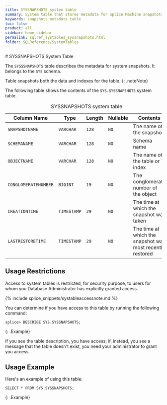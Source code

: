 ```yaml
---
title: SYSSNAPSHOTS system table
summary: System table that stores metadata for Splice Machine snapshots.
keywords: snapshots metadata table
toc: false
product: all
sidebar: home_sidebar
permalink: sqlref_systables_syssnapshots.html
folder: SQLReference/SystemTables
---
```

<section>
<div class="TopicContent" data-swiftype-index="true" markdown="1">
# SYSSNAPSHOTS System Table

The `SYSSSNAPSHOTS` table describes the metadata for system snapshots. It belongs to the `SYS` schema.

Table snapshots both the data and indexes for the table.
{: .noteNote}

The following table shows the contents of the `SYS.SYSSNAPSHOTS` system
table.

<table>
    <caption>SYSSNAPSHOTS system table</caption>
    <col />
    <col />
    <col />
    <col />
    <col />
    <thead>
        <tr>
            <th>Column Name</th>
            <th>Type</th>
            <th>Length</th>
            <th>Nullable</th>
            <th>Contents</th>
        </tr>
    </thead>
    <tbody>
        <tr>
            <td><code>SNAPSHOTNAME</code></td>
            <td><code>VARCHAR</code></td>
            <td><code>128</code></td>
            <td><code>NO</code></td>
            <td>The name of the snapshot</td>
        </tr>
        <tr>
            <td><code>SCHEMANAME</code></td>
            <td><code>VARCHAR</code></td>
            <td><code>128</code></td>
            <td><code>NO</code></td>
            <td>Schema name</td>
        </tr>
        <tr>
            <td><code>OBJECTNAME</code></td>
            <td><code>VARCHAR</code></td>
            <td><code>128</code></td>
            <td><code>NO</code></td>
            <td>The name of the table or index</td>
        </tr>
        <tr>
            <td><code>CONGLOMERATENUMBER</code></td>
            <td><code>BIGINT</code></td>
            <td><code>19</code></td>
            <td><code>NO</code></td>
            <td>The conglomerate number of the object</td>
        </tr>
        <tr>
            <td><code>CREATIONTIME</code></td>
            <td><code>TIMESTAMP</code></td>
            <td><code>29</code></td>
            <td><code>NO</code></td>
            <td>The time at which the snapshot was taken</td>
        </tr>
        <tr>
            <td><code>LASTRESTORETIME</code></td>
            <td><code>TIMESTAMP</code></td>
            <td><code>29</code></td>
            <td><code>NO</code></td>
            <td>The time at which the snapshot was most recently restored</td>
        </tr>
    </tbody>
</table>

## Usage Restrictions

Access to system tables is restricted, for security purpose, to users for whom you Database Administrator has explicitly granted access.

{% include splice_snippets/systableaccessnote.md %}

You can determine if you have access to this table by running the following command:

```
splice> DESCRIBE SYS.SYSSNAPSHOTS;
```
{: .Example}

If you see the table description, you have access; if, instead, you see a message that the table doesn't exist, you need your administrator to grant you access.

## Usage Example

Here's an example of using this table:

```
SELECT * FROM SYS.SYSSNAPSHOTS;
```
{: .Example}

</div>
</section>
